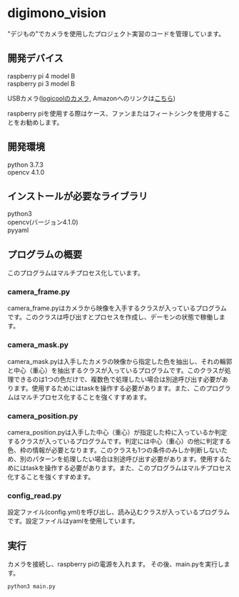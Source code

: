 # digimono_vision
"デジもの"でカメラを使用したプロジェクト実習のコードを管理しています。

## 開発デバイス
raspberry pi 4 model B <br>
raspberry pi 3 model B

USBカメラ([logicoolのカメラ](https://www.logicool.co.jp/ja-jp/product/hd-webcam-c270n), Amazonへのリンクは[こちら](https://www.amazon.co.jp/%E3%83%AD%E3%82%B8%E3%82%AF%E3%83%BC%E3%83%AB-%E3%82%A6%E3%82%A7%E3%83%96%E3%82%AB%E3%83%A1%E3%83%A9-C270n-%E3%82%B9%E3%83%88%E3%83%AA%E3%83%BC%E3%83%9F%E3%83%B3%E3%82%B0-2%E5%B9%B4%E9%96%93%E3%83%A1%E3%83%BC%E3%82%AB%E3%83%BC%E4%BF%9D%E8%A8%BC/dp/B07QMKND9M))

raspberry piを使用する際はケース、ファンまたはフィートシンクを使用することをお勧めします。
## 開発環境
python 3.7.3 <br>
opencv 4.1.0

## インストールが必要なライブラリ
python3<br>
opencv(バージョン4.1.0)<br>
pyyaml

## プログラムの概要
このプログラムはマルチプロセス化しています。
### camera_frame.py
camera_frame.pyはカメラから映像を入手するクラスが入っているプログラムです。このクラスは呼び出すとプロセスを作成し、デーモンの状態で稼働します。
### camera_mask.py
camera_mask.pyは入手したカメラの映像から指定した色を抽出し、それの輪郭と中心（重心）を抽出するクラスが入っているプログラムです。このクラスが処理できるのは1つの色だけで、複数色で処理したい場合は別途呼び出す必要があります。使用するためにはtaskを操作する必要があります。また、このプログラムはマルチプロセス化することを強くすすめます。
### camera_position.py
camera_position.pyは入手した中心（重心）が指定した枠に入っているか判定するクラスが入っているプログラムです。判定には中心（重心）の他に判定する色、枠の情報が必要となります。このクラスも1つの条件のみしか判断しないため、別のパターンを処理したい場合は別途呼び出す必要があります。使用するためにはtaskを操作する必要があります。また、このプログラムはマルチプロセス化することを強くすすめます。
### config_read.py
設定ファイル(config.yml)を呼び出し、読み込むクラスが入っているプログラムです。設定ファイルはyamlを使用しています。

## 実行
カメラを接続し、raspberry piの電源を入れます。
その後、main.pyを実行します。
```
python3 main.py
```
